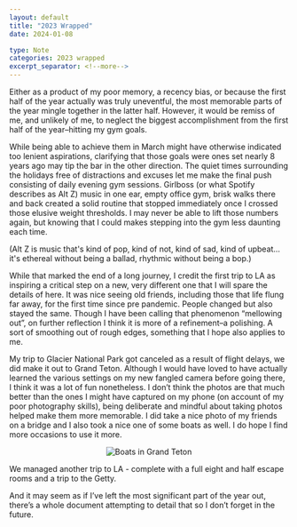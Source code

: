 ```yaml
---
layout: default
title: "2023 Wrapped"
date: 2024-01-08

type: Note
categories: 2023 wrapped
excerpt_separator: <!--more-->
---
```


Either as a product of my poor memory, a recency bias, or because the first half of the year actually was truly uneventful, the most memorable parts of the year mingle together in the latter half. However, it would be remiss of me, and unlikely of me, to neglect the biggest accomplishment from the first half of the year–hitting my gym goals.

<!--more-->

While being able to achieve them in March might have otherwise indicated too lenient aspirations, clarifying that those goals were ones set nearly 8 years ago may tip the bar in the other direction. The quiet times surrounding the holidays free of distractions and excuses let me make the final push consisting of daily evening gym sessions. Girlboss (or what Spotify describes as Alt Z) music in one ear, empty office gym, brisk walks there and back created a solid routine that stopped immediately once I crossed those elusive weight thresholds. I may never be able to lift those numbers again, but knowing that I could makes stepping into the gym less daunting each time.

(Alt Z is music that's kind of pop, kind of not, kind of sad, kind of upbeat… it's ethereal without being a ballad, rhythmic without being a bop.)

While that marked the end of a long journey, I credit the first trip to LA as inspiring a critical step on a new, very different one that I will spare the details of here. It was nice seeing old friends, including those that life flung far away, for the first time since pre pandemic. People changed but also stayed the same. Though I have been calling that phenomenon “mellowing out”, on further reflection I think it is more of a refinement–a polishing. A sort of smoothing out of rough edges, something that I hope also applies to me.

My trip to Glacier National Park got canceled as a result of flight delays, we did make it out to Grand Teton. Although I would have loved to have actually learned the various settings on my new fangled camera before going there, I think it was a lot of fun nonetheless. I don’t think the photos are that much better than the ones I might have captured on my phone (on account of my poor photography skills), being deliberate and mindful about taking photos helped make them more memorable. I did take a nice photo of my friends on a bridge and I also took a nice one of some boats as well. I do hope I find more occasions to use it more.

<center>
<img src="{{ site.baseurl }}/assets/grand-teton/boats.PNG" title="Boats in Grand Teton" max-width="100%" />
</center>

We managed another trip to LA - complete with a full eight and half escape rooms and a trip to the Getty.

And it may seem as if I’ve left the most significant part of the year out, there’s a whole document attempting to detail that so I don’t forget in the future.
